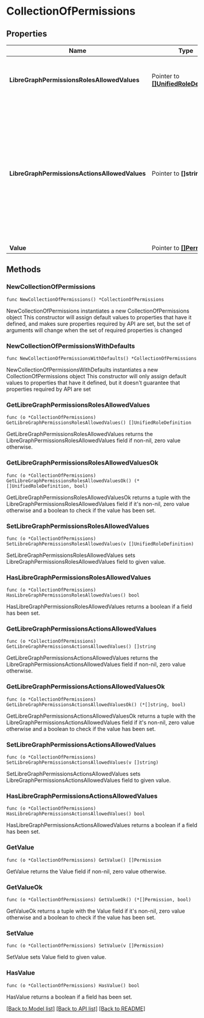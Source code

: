 # CollectionOfPermissions

## Properties

Name | Type | Description | Notes
------------ | ------------- | ------------- | -------------
**LibreGraphPermissionsRolesAllowedValues** | Pointer to [**[]UnifiedRoleDefinition**](UnifiedRoleDefinition.md) | A list of role definitions that can be chosen for the resource. | [optional] 
**LibreGraphPermissionsActionsAllowedValues** | Pointer to **[]string** | A list of actions that can be chosen for a custom role.  Following the CS3 API we can represent the CS3 permissions by mapping them to driveItem properties or relations like this: | [CS3 ResourcePermission](https://cs3org.github.io/cs3apis/#cs3.storage.provider.v1beta1.ResourcePermissions) | action | comment | | ------------------------------------------------------------------------------------------------------------ | ------ | ------- | | &#x60;stat&#x60; | &#x60;libre.graph/driveItem/basic/read&#x60; | &#x60;basic&#x60; because it does not include versions or trashed items | | &#x60;get_quota&#x60; | &#x60;libre.graph/driveItem/quota/read&#x60; | read only the &#x60;quota&#x60; property | | &#x60;get_path&#x60; | &#x60;libre.graph/driveItem/path/read&#x60; | read only the &#x60;path&#x60; property | | &#x60;move&#x60; | &#x60;libre.graph/driveItem/path/update&#x60; | allows updating the &#x60;path&#x60; property of a CS3 resource | | &#x60;delete&#x60; | &#x60;libre.graph/driveItem/standard/delete&#x60; | &#x60;standard&#x60; because deleting is a common update operation | | &#x60;list_container&#x60; | &#x60;libre.graph/driveItem/children/read&#x60; | | | &#x60;create_container&#x60; | &#x60;libre.graph/driveItem/children/create&#x60; | | | &#x60;initiate_file_download&#x60; | &#x60;libre.graph/driveItem/content/read&#x60; | &#x60;content&#x60; is the property read when initiating a download | | &#x60;initiate_file_upload&#x60; | &#x60;libre.graph/driveItem/upload/create&#x60; | &#x60;uploads&#x60; are a separate property. postprocessing creates the &#x60;content&#x60; | | &#x60;add_grant&#x60; | &#x60;libre.graph/driveItem/permissions/create&#x60; | | | &#x60;list_grant&#x60; | &#x60;libre.graph/driveItem/permissions/read&#x60; | | | &#x60;update_grant&#x60; | &#x60;libre.graph/driveItem/permissions/update&#x60; | | | &#x60;remove_grant&#x60; | &#x60;libre.graph/driveItem/permissions/delete&#x60; | | | &#x60;deny_grant&#x60; | &#x60;libre.graph/driveItem/permissions/deny&#x60; | uses a non CRUD action &#x60;deny&#x60; | | &#x60;list_file_versions&#x60; | &#x60;libre.graph/driveItem/versions/read&#x60; | &#x60;versions&#x60; is a &#x60;driveItemVersion&#x60; collection | | &#x60;restore_file_version&#x60; | &#x60;libre.graph/driveItem/versions/update&#x60; | the only &#x60;update&#x60; action is restore | | &#x60;list_recycle&#x60; | &#x60;libre.graph/driveItem/deleted/read&#x60; | reading a driveItem &#x60;deleted&#x60; property implies listing | | &#x60;restore_recycle_item&#x60; | &#x60;libre.graph/driveItem/deleted/update&#x60; | the only &#x60;update&#x60; action is restore | | &#x60;purge_recycle&#x60; | &#x60;libre.graph/driveItem/deleted/delete&#x60; | allows purging deleted &#x60;driveItems&#x60; |  | [optional] 
**Value** | Pointer to [**[]Permission**](Permission.md) |  | [optional] 

## Methods

### NewCollectionOfPermissions

`func NewCollectionOfPermissions() *CollectionOfPermissions`

NewCollectionOfPermissions instantiates a new CollectionOfPermissions object
This constructor will assign default values to properties that have it defined,
and makes sure properties required by API are set, but the set of arguments
will change when the set of required properties is changed

### NewCollectionOfPermissionsWithDefaults

`func NewCollectionOfPermissionsWithDefaults() *CollectionOfPermissions`

NewCollectionOfPermissionsWithDefaults instantiates a new CollectionOfPermissions object
This constructor will only assign default values to properties that have it defined,
but it doesn't guarantee that properties required by API are set

### GetLibreGraphPermissionsRolesAllowedValues

`func (o *CollectionOfPermissions) GetLibreGraphPermissionsRolesAllowedValues() []UnifiedRoleDefinition`

GetLibreGraphPermissionsRolesAllowedValues returns the LibreGraphPermissionsRolesAllowedValues field if non-nil, zero value otherwise.

### GetLibreGraphPermissionsRolesAllowedValuesOk

`func (o *CollectionOfPermissions) GetLibreGraphPermissionsRolesAllowedValuesOk() (*[]UnifiedRoleDefinition, bool)`

GetLibreGraphPermissionsRolesAllowedValuesOk returns a tuple with the LibreGraphPermissionsRolesAllowedValues field if it's non-nil, zero value otherwise
and a boolean to check if the value has been set.

### SetLibreGraphPermissionsRolesAllowedValues

`func (o *CollectionOfPermissions) SetLibreGraphPermissionsRolesAllowedValues(v []UnifiedRoleDefinition)`

SetLibreGraphPermissionsRolesAllowedValues sets LibreGraphPermissionsRolesAllowedValues field to given value.

### HasLibreGraphPermissionsRolesAllowedValues

`func (o *CollectionOfPermissions) HasLibreGraphPermissionsRolesAllowedValues() bool`

HasLibreGraphPermissionsRolesAllowedValues returns a boolean if a field has been set.

### GetLibreGraphPermissionsActionsAllowedValues

`func (o *CollectionOfPermissions) GetLibreGraphPermissionsActionsAllowedValues() []string`

GetLibreGraphPermissionsActionsAllowedValues returns the LibreGraphPermissionsActionsAllowedValues field if non-nil, zero value otherwise.

### GetLibreGraphPermissionsActionsAllowedValuesOk

`func (o *CollectionOfPermissions) GetLibreGraphPermissionsActionsAllowedValuesOk() (*[]string, bool)`

GetLibreGraphPermissionsActionsAllowedValuesOk returns a tuple with the LibreGraphPermissionsActionsAllowedValues field if it's non-nil, zero value otherwise
and a boolean to check if the value has been set.

### SetLibreGraphPermissionsActionsAllowedValues

`func (o *CollectionOfPermissions) SetLibreGraphPermissionsActionsAllowedValues(v []string)`

SetLibreGraphPermissionsActionsAllowedValues sets LibreGraphPermissionsActionsAllowedValues field to given value.

### HasLibreGraphPermissionsActionsAllowedValues

`func (o *CollectionOfPermissions) HasLibreGraphPermissionsActionsAllowedValues() bool`

HasLibreGraphPermissionsActionsAllowedValues returns a boolean if a field has been set.

### GetValue

`func (o *CollectionOfPermissions) GetValue() []Permission`

GetValue returns the Value field if non-nil, zero value otherwise.

### GetValueOk

`func (o *CollectionOfPermissions) GetValueOk() (*[]Permission, bool)`

GetValueOk returns a tuple with the Value field if it's non-nil, zero value otherwise
and a boolean to check if the value has been set.

### SetValue

`func (o *CollectionOfPermissions) SetValue(v []Permission)`

SetValue sets Value field to given value.

### HasValue

`func (o *CollectionOfPermissions) HasValue() bool`

HasValue returns a boolean if a field has been set.


[[Back to Model list]](../README.md#documentation-for-models) [[Back to API list]](../README.md#documentation-for-api-endpoints) [[Back to README]](../README.md)


